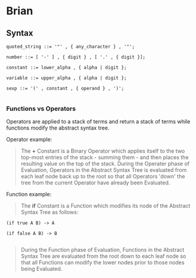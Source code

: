 # Brian

## Syntax

<code>quoted_string ::= '"' , { any_character } , '"';  
number ::= [ '-' ] , { digit } , [ '.' , { digit }];  
constant ::= lower_alpha , { alpha | digit };  
variable ::= upper_alpha , { alpha | digit };  
sexp ::= '(' , constant , { operand } , ')';  
</code>  

### Functions vs Operators

Operators are applied to a stack of terms and return a stack of terms while functions modify the abstract syntax tree.

Operator example:  

>The **+** Constant is a Binary Operator which applies itself to the two top-most entries of the stack - summing them - and then places the resulting value on the top of the stack. During the Operater phase of Evaluation, Operators in the Abstract Syntax Tree is evaluated from each leaf node back up to the root so that all Operators 'down' the tree from the current Operator have already been Evaluated.

Function example:

>The **if** Constant is a Function which modifies its node of the Abstract Syntax Tree as follows:  

<code>(if true A B) -> A  
(if false A B) -> B  
</code>

>During the Function phase of Evaluation, Functions in the Abstract Syntax Tree are evaluated from the root down to each leaf node so that all Functions can modify the lower nodes prior to those nodes being Evaluated. 
